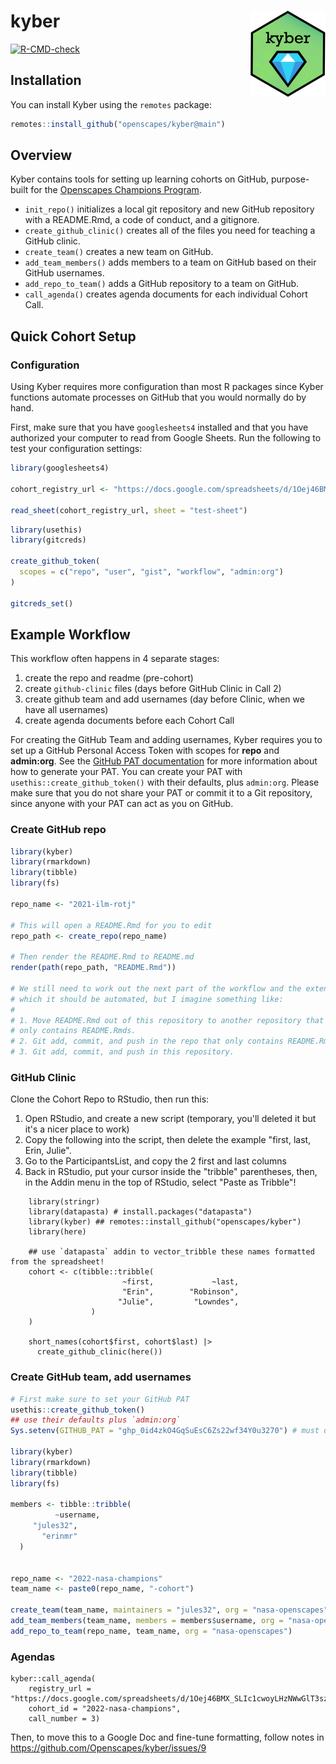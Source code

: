 # kyber <a href="https://openscapes.github.io/kyber/"><img src="man/figures/logo.png" align="right" height="138" /></a>

<!-- badges: start -->

[![R-CMD-check](https://github.com/Openscapes/kyber/workflows/R-CMD-check/badge.svg)](https://github.com/Openscapes/kyber/actions)

<!-- badges: end -->

## Installation

You can install Kyber using the `remotes` package:

``` r
remotes::install_github("openscapes/kyber@main")
```

## Overview

Kyber contains tools for setting up learning cohorts on GitHub, purpose-built 
for the [Openscapes Champions Program](https://www.openscapes.org/champions/).

- `init_repo()` initializes a local git repository and new GitHub repository
with a README.Rmd, a code of conduct, and a gitignore.
- `create_github_clinic()` creates all of the files you need for teaching a
GitHub clinic.
- `create_team()` creates a new team on GitHub.
- `add_team_members()` adds members to a team on GitHub based on their GitHub
usernames.
- `add_repo_to_team()` adds a GitHub repository to a team on GitHub.
- `call_agenda()` creates agenda documents for each individual Cohort Call.

## Quick Cohort Setup

### Configuration

Using Kyber requires more configuration than most R packages since Kyber
functions automate processes on GitHub that you would normally do by hand.

First, make sure that you have `googlesheets4` installed and that you have
authorized your computer to read from Google Sheets. Run the following to 
test your configuration settings:

``` r
library(googlesheets4)

cohort_registry_url <- "https://docs.google.com/spreadsheets/d/1Oej46BMX_SLIc1cwoyLHzNWwGlT3szez8FDKc3b418w/"

read_sheet(cohort_registry_url, sheet = "test-sheet")
```

``` r
library(usethis)
library(gitcreds)

create_github_token(
  scopes = c("repo", "user", "gist", "workflow", "admin:org")
)

gitcreds_set()
```

## Example Workflow

This workflow often happens in 4 separate stages:

1.  create the repo and readme (pre-cohort)
2.  create `github-clinic` files (days before GitHub Clinic in Call 2)
3.  create github team and add usernames (day before Clinic, when we
    have all usernames)
4.  create agenda documents before each Cohort Call

For creating the GitHub Team and adding usernames, Kyber requires you to
set up a GitHub Personal Access Token with scopes for **repo** and
**admin:org**. See the [GitHub PAT
documentation](https://docs.github.com/en/authentication/keeping-your-account-and-data-secure/creating-a-personal-access-token)
for more information about how to generate your PAT. You can create your PAT with `usethis::create_github_token()` with their defaults, plus `admin:org`.
Please make sure
that you do not share your PAT or commit it to a Git repository, since
anyone with your PAT can act as you on GitHub.

### Create GitHub repo

``` r
library(kyber) 
library(rmarkdown)
library(tibble)
library(fs)

repo_name <- "2021-ilm-rotj"

# This will open a README.Rmd for you to edit
repo_path <- create_repo(repo_name)

# Then render the README.Rmd to README.md
render(path(repo_path, "README.Rmd"))

# We still need to work out the next part of the workflow and the extent to
# which it should be automated, but I imagine something like:
#
# 1. Move README.Rmd out of this repository to another repository that perhaps 
# only contains README.Rmds.
# 2. Git add, commit, and push in the repo that only contains README.Rmds.
# 3. Git add, commit, and push in this repository.
```

### GitHub Clinic

Clone the Cohort Repo to RStudio, then run this:

1. Open RStudio, and create a new script (temporary, you'll deleted it but it's a nicer place to work)
1. Copy the following into the script, then delete the example "first, last, Erin, Julie".
2. Go to the ParticipantsList, and copy the 2 first and last columns
3. Back in RStudio, put your cursor inside the "tribble" parentheses, then, in the Addin menu in the top of RStudio, select "Paste as Tribble"!


```
    library(stringr)
    library(datapasta) # install.packages("datapasta")
    library(kyber) ## remotes::install_github("openscapes/kyber")
    library(here)

    ## use `datapasta` addin to vector_tribble these names formatted from the spreadsheet!
    cohort <- c(tibble::tribble(
                         ~first,             ~last,
                         "Erin",        "Robinson",
                        "Julie",         "Lowndes",
                  )
    )

    short_names(cohort$first, cohort$last) |>
      create_github_clinic(here())
```

### Create GitHub team, add usernames

``` r
# First make sure to set your GitHub PAT
usethis::create_github_token()
## use their defaults plus `admin:org`
Sys.setenv(GITHUB_PAT = "ghp_0id4zkO4GqSuEsC6Zs22wf34Y0u3270") # must do this each R session

library(kyber) 
library(rmarkdown)
library(tibble)
library(fs)

members <- tibble::tribble(
          ~username,
     "jules32",
       "erinmr"
  )


repo_name <- "2022-nasa-champions"
team_name <- paste0(repo_name, "-cohort")

create_team(team_name, maintainers = "jules32", org = "nasa-openscapes")
add_team_members(team_name, members = members$username, org = "nasa-openscapes")
add_repo_to_team(repo_name, team_name, org = "nasa-openscapes")
```

### Agendas

    kyber::call_agenda(
        registry_url = "https://docs.google.com/spreadsheets/d/1Oej46BMX_SLIc1cwoyLHzNWwGlT3szez8FDKc3b418w/edit#gid=942365997", 
        cohort_id = "2022-nasa-champions", 
        call_number = 3)

Then, to move this to a Google Doc and fine-tune formatting, follow notes in https://github.com/Openscapes/kyber/issues/9
